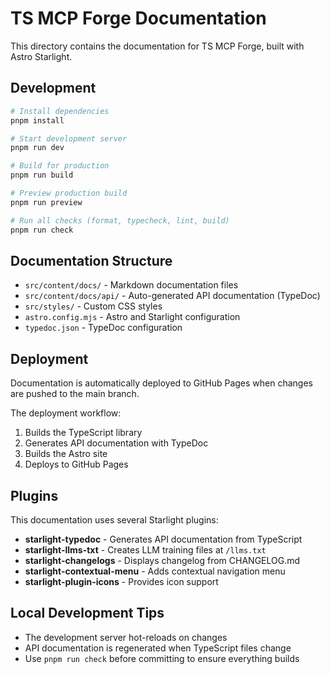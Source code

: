 # TS MCP Forge Documentation

This directory contains the documentation for TS MCP Forge, built with Astro Starlight.

## Development

```bash
# Install dependencies
pnpm install

# Start development server
pnpm run dev

# Build for production
pnpm run build

# Preview production build
pnpm run preview

# Run all checks (format, typecheck, lint, build)
pnpm run check
```

## Documentation Structure

- `src/content/docs/` - Markdown documentation files
- `src/content/docs/api/` - Auto-generated API documentation (TypeDoc)
- `src/styles/` - Custom CSS styles
- `astro.config.mjs` - Astro and Starlight configuration
- `typedoc.json` - TypeDoc configuration

## Deployment

Documentation is automatically deployed to GitHub Pages when changes are pushed to the main branch.

The deployment workflow:

1. Builds the TypeScript library
2. Generates API documentation with TypeDoc
3. Builds the Astro site
4. Deploys to GitHub Pages

## Plugins

This documentation uses several Starlight plugins:

- **starlight-typedoc** - Generates API documentation from TypeScript
- **starlight-llms-txt** - Creates LLM training files at `/llms.txt`
- **starlight-changelogs** - Displays changelog from CHANGELOG.md
- **starlight-contextual-menu** - Adds contextual navigation menu
- **starlight-plugin-icons** - Provides icon support

## Local Development Tips

- The development server hot-reloads on changes
- API documentation is regenerated when TypeScript files change
- Use `pnpm run check` before committing to ensure everything builds
